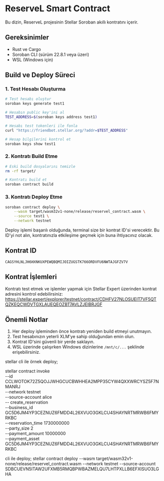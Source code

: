 # ReserveL Smart Contract

Bu dizin, ReserveL projesinin Stellar Soroban akıllı kontratını içerir.

## Gereksinimler

- Rust ve Cargo
- Soroban CLI (sürüm 22.8.1 veya üzeri)
- WSL (Windows için)

## Build ve Deploy Süreci

### 1. Test Hesabı Oluşturma

```bash
# Test hesabı oluştur
soroban keys generate test1

# Hesabın public key'ini al
TEST_ADDRESS=$(soroban keys address test1)

# Hesabı test tokenleri ile fonla
curl "https://friendbot.stellar.org/?addr=$TEST_ADDRESS"

# Hesap bilgilerini kontrol et
soroban keys show test1
```

### 2. Kontratı Build Etme

```bash
# Eski build dosyalarını temizle
rm -rf target/

# Kontratı build et
soroban contract build
```

### 3. Kontratı Deploy Etme

```bash
soroban contract deploy \
    --wasm target/wasm32v1-none/release/reservel_contract.wasm \
    --source test1 \
    --network testnet
```

Deploy işlemi başarılı olduğunda, terminal size bir kontrat ID'si verecektir. Bu ID'yi not alın, kontratınızla etkileşime geçmek için buna ihtiyacınız olacak.

## Kontrat ID

```
CAGSYHLNLJH6HXNKUXPEWQBQMIJOIZUGSTK766ORDVFU6NWTAJGFZV7V
```

## Kontrat İşlemleri

Kontratı test etmek ve işlemler yapmak için Stellar Expert üzerinden kontrat adresini kontrol edebilirsiniz:
https://stellar.expert/explorer/testnet/contract/CDHFV27NLOSUEIT7VF5QTQZKEQCWDVTGXLAUEQEOZBT7AVLZJEIBRJGF

## Önemli Notlar

1. Her deploy işleminden önce kontratı yeniden build etmeyi unutmayın.
2. Test hesabınızın yeterli XLM'ye sahip olduğundan emin olun.
3. Kontrat ID'sini güvenli bir yerde saklayın.
4. WSL üzerinde çalışırken Windows dizinlerine `/mnt/c/...` şeklinde erişebilirsiniz. 

stellar cli ile örnek deploy;

stellar contract invoke \
  --id CCLWOTOK72Z5QOJJWHGCUCBWHHEA2MPP35CYW4QXXWRCYSZ5F7NMANRJ \
  --network testnet \
  --source-account alice \
  -- create_reservation \
    --business_id GC5D6JM4YP3CEZNUZ6FMDD4L26XVUO3GKLCU4SHAYNRTMRWB6FMYRKBC \
    --reservation_time 1730000000 \
    --party_size 2 \
    --payment_amount 10000000 \
    --payment_asset GC5D6JM4YP3CEZNUZ6FMDD4L26XVUO3GKLCU4SHAYNRTMRWB6FMYRKBC

cli ile deploy;
stellar contract deploy   --wasm target/wasm32v1-none/release/reservel_contract.wasm   --network testnet --source-account SDBCUEVN5ITAW2UFXMB5RMQBPWBAZMELQU7LHTPXLLB6EFXISUO3LGHA